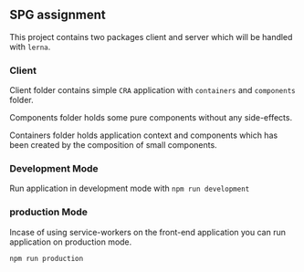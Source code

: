 ## SPG assignment

This project contains two packages client and server which will be handled with `lerna`.

### Client

Client folder contains simple `CRA` application with `containers` and `components` folder.

Components folder holds some pure components without any side-effects.

Containers folder holds application context and components which has been created by the composition of small components.

### Development Mode

Run application in development mode with `npm run development`

### production Mode

Incase of using service-workers on the front-end application you can run application on production mode.

`npm run production`
